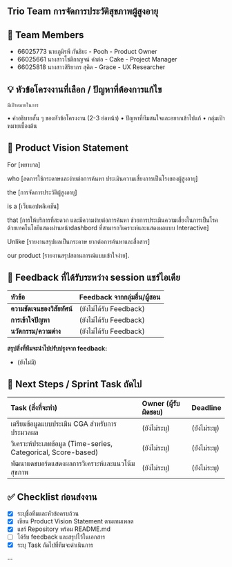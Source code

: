 ## Trio Team การจัดการประวัติสุขภาพผู้สูงอายุ


## 👥 Team Members
- 66025773 นายภูมิรพี กันธิยะ - Pooh - Product Owner
- 66025661 นางสาวโชติกาญจน์ คำต่อ - Cake - Project Manager
- 66025818 นางสาวสิริยากร สุคิด - Grace - UX Researcher

## 💡 หัวข้อโครงงานที่เลือก / ปัญหาที่ต้องการแก้ไข
	มีเป้าหมายในการ
•	คำอธิบายสั้น ๆ ของหัวข้อโครงงาน (2-3 ย่อหน้า)
•	ปัญหาที่ทีมสนใจและอยากเข้าไปแก้
•	กลุ่มเป้าหมายเบื้องต้น


## 🎯 Product Vision Statement
For [พยาบาล]

who [ลดการใช้กระดาษและง่ายต่อการค้นหา ประเมินความเสี่ยงการเป็นโรงของผู้สูงอายุ]

the [การจัดการประวัติผู้สูงอายุ]

is a [เว็บแอปพลิเคชัน]

that [การให้บริการที่สะดวก และมีความง่ายต่อการค้นหา ช่วยการประเมินความเสี่ยงในการเป็นโรคด้วยเทคโนโลยีแสดงผ่านหน้าdashbord ที่สามารถวิเคราะห์และแสดงผลแบบ Interactive]

Unlike [รายงานสรุปผลเป็นกระดาษ ยากต่อการค้นหาและสื่อสาร]

our product [รายงานสรุปสถานการณ์แบบเข้าใจง่าย].


## 💬 Feedback ที่ได้รับระหว่าง session แชร์ไอเดีย

| หัวข้อ | Feedback จากกลุ่มอื่น/ผู้สอน |
| :--- | :--- |
| **ความชัดเจนของวิสัยทัศน์** | (ยังไม่ได้รับ Feedback) |
| **การเข้าใจปัญหา** | (ยังไม่ได้รับ Feedback) |
| **นวัตกรรม/ความต่าง** | (ยังไม่ได้รับ Feedback) |

**สรุปสิ่งที่ทีมจะนำไปปรับปรุงจาก feedback:**

* (ยังไม่มี)

## 📍 Next Steps / Sprint Task ถัดไป

| Task (สิ่งที่จะทำ) | Owner (ผู้รับผิดชอบ) | Deadline |
| :--- | :--- | :--- |
| เตรียมข้อมูลแบบประเมิน CGA สำหรับการประมวลผล | (ยังไม่ระบุ) | (ยังไม่ระบุ) |
| วิเคราะห์ประเภทข้อมูล (Time-series, Categorical, Score-based) | (ยังไม่ระบุ) | (ยังไม่ระบุ) |
| พัฒนาแดชบอร์ดแสดงผลการวิเคราะห์และแนวโน้มสุขภาพ | (ยังไม่ระบุ) | (ยังไม่ระบุ) |


## ✅ Checklist ก่อนส่งงาน

* [x] ระบุชื่อทีมและหัวข้อครบถ้วน
* [x] เขียน Product Vision Statement ตามเทมเพลต
* [x] แชร์ Repository พร้อม README.md
* [ ] ได้รับ feedback และสรุปไว้ในเอกสาร
* [x] ระบุ Task ถัดไปที่ทีมจะดำเนินการ

--


